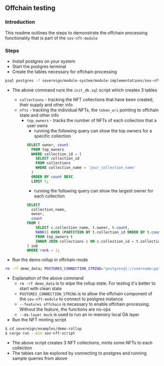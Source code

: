## Offchain testing

### Introduction
This readme outlines the steps to demonstrate the offchain processing functionality that is part of the `sov-nft-module`

### Steps
* Install postgres on your system
* Start the postgres terminal
* Create the tables necessary for offchain processing

```bash
psql postgres -f sovereign/module-system/module-implementations/sov-nft-module/src/init_db.sql
```
* The above command runs the `init_db.sql` script which creates 3 tables
  * `collections` - tracking the NFT collections that have been created, their supply and other info
  * `nfts` - tracking the individual NFTs, the `token_uri` pointing to offchain state and other info
    * `top_owners` - tracks the number of NFTs of each collection that a user owns
      * running the following query can show the top owners for a specific collection
      ```sql
      SELECT owner, count 
        FROM top_owners
        WHERE collection_id = (
          SELECT collection_id
          FROM collections
          WHERE collection_name = 'your_collection_name'
        )
        ORDER BY count DESC
        LIMIT 5;
      ```
      * running the following query can show the largest owner for each collection
      ```sql
      SELECT
        collection_name,
        owner,
        count
      FROM (
          SELECT c.collection_name, t.owner, t.count,
          RANK() OVER (PARTITION BY t.collection_id ORDER BY t.count DESC) as rank
          FROM top_owners t
          INNER JOIN collections c ON c.collection_id = t.collection_id
      ) sub
      WHERE rank = 1;
      ```        
      
* Run the demo rollup in offchain mode
```bash
rm -rf demo_data; POSTGRES_CONNECTION_STRING="postgresql://username:password@localhost/postgres" cargo run --features offchain -- --da-layer mock
```
* Explanation of the above command
  * `rm -rf demo_data` is to wipe the rollup state. For testing it's better to start with clean state
  * `POSTGRES_CONNECTION_STRING` is to allow the offchain component of the `sov-nft-module` to connect to postgres instance
  * `--features offchain` is necessary to enable offchain processing. Without the feature, the functions are no-ops
  * `--da-layer mock` is used to run an in-memory local DA layer
* Run the NFT minting script
```bash
$ cd sovereign/examples/demo-rollup
$ cargo run --bin sov-nft-script
```
  * The above script creates 3 NFT collections, mints some NFTs to each collection
  * The tables can be explored by connecting to postgres and running sample queries from above
